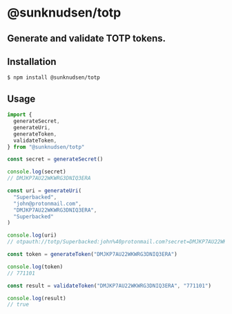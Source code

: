 # @sunknudsen/totp

## Generate and validate TOTP tokens.

## Installation

```console
$ npm install @sunknudsen/totp
```

## Usage

```typescript
import {
  generateSecret,
  generateUri,
  generateToken,
  validateToken,
} from "@sunknudsen/totp"

const secret = generateSecret()

console.log(secret)
// DMJKP7AU22WKWRG3DNIQ3ERA

const uri = generateUri(
  "Superbacked",
  "john@protonmail.com",
  "DMJKP7AU22WKWRG3DNIQ3ERA",
  "Superbacked"
)

console.log(uri)
// otpauth://totp/Superbacked:john%40protonmail.com?secret=DMJKP7AU22WKWRG3DNIQ3ERA&issuer=Superbacked&algorithm=SHA1&digits=6&period=30

const token = generateToken("DMJKP7AU22WKWRG3DNIQ3ERA")

console.log(token)
// 771101

const result = validateToken("DMJKP7AU22WKWRG3DNIQ3ERA", "771101")

console.log(result)
// true
```
